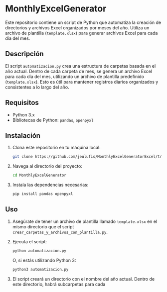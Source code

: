 # MonthlyExcelGenerator

Este repositorio contiene un script de Python que automatiza la creación de directorios y archivos Excel organizados por meses del año. Utiliza un archivo de plantilla (`template.xlsx`) para generar archivos Excel para cada día del mes.

## Descripción

El script `automatizacion.py` crea una estructura de carpetas basada en el año actual. Dentro de cada carpeta de mes, se genera un archivo Excel para cada día del mes, utilizando un archivo de plantilla predefinido (`template.xlsx`). Esto es útil para mantener registros diarios organizados y consistentes a lo largo del año.

## Requisitos

- Python 3.x
- Bibliotecas de Python: `pandas`, `openpyxl`

## Instalación

1. Clona este repositorio en tu máquina local:

    ```bash
    git clone https://github.com/jeulufis/MonthlyExcelGeneratorExcel/tree/main
    ```

2. Navega al directorio del proyecto:

    ```bash
    cd MonthlyExcelGenerator
    ```

3. Instala las dependencias necesarias:

    ```bash
    pip install pandas openpyxl
    ```

## Uso

1. Asegúrate de tener un archivo de plantilla llamado `template.xlsx` en el mismo directorio que el script `crear_carpetas_y_archivos_con_plantilla.py`.

2. Ejecuta el script:

    ```bash
    python automatizacion.py
    ```

   O, si estás utilizando Python 3:

    ```bash
    python3 automatizacion.py
    ```

3. El script creará un directorio con el nombre del año actual. Dentro de este directorio, habrá subcarpetas para cada
